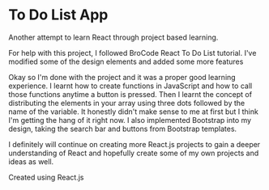# To Do List App

Another attempt to learn React through project based learning.

For help with this project, I followed BroCode React To Do List tutorial. I've modified some of the design elements and added some more features

Okay so I'm done with the project and it was a proper good learning experience. I learnt how to create functions in JavaScript and how to call those functions anytime a button is pressed. Then I learnt the concept of distributing the elements in your array using three dots followed by the name of the variable. It honestly didn't make sense to me at first but I think I'm getting the hang of it right now. I also implemented Bootstrap into my design, taking the search bar and buttons from Bootstrap templates. 

I definitely will continue on creating more React.js projects to gain a deeper understanding of React and hopefully create some of my own projects and ideas as well. 

Created using React.js
